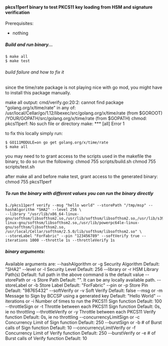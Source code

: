 #### pkcs11perf binary to test PKCS11 key loading from HSM and signature verification

Prerequisites:
- nothing

##### Build and run binary...
```
$ make all
$ make test
```

###### build failure and how to fix it
since the time/rate package is not playing nice with go mod, you might have to install this package manually.

make all output:
cmd/verify.go:20:2: cannot find package "golang.org/x/time/rate" in any of:
	/usr/local/Cellar/go/1.12/libexec/src/golang.org/x/time/rate (from $GOROOT)
	/YOUR/GOPATH/src/golang.org/x/time/rate (from $GOPATH)
chmod: pkcs11perf: No such file or directory
make: *** [all] Error 1

to fix this locally simply run:
```
$ GO111MODULE=on go get golang.org/x/time/rate
$ make all
```

you may need to to grant access to the scripts used in the makefile the binary, to do so run the following:
chmod 755 scripts/build.sh 
chmod 755 scripts/test.sh

after make all and before make test, grant access to the generated binary:
chmod 755 pkcs11perf


##### To run the binary with different values you can run the binary directly
```
$./pkcs11perf verify --msg "hello world" --storePath "/tmp/msp" --hashAlgorithm "SHA2" --level 256 \
--library "/usr/lib/x86_64-linux-gnu/softhsm/libsofthsm2.so,/usr/lib/softhsm/libsofthsm2.so,/usr/lib/s390x-linux-gnu/softhsm/libsofthsm2.so,/usr/lib/powerpc64le-linux-gnu/softhsm/libsofthsm2.so, /usr/local/Cellar/softhsm/2.5.0/lib/softhsm/libsofthsm2.so" \
--storeLabel "ForFabric" --pin "123456789" --softVerify true --iterations 1000 --throttle 1s --throttleVerify 1s
```

##### binary arguments:
 Available arguments are:
	--hashAlgorithm or -g           Security Algorithm      Default: "SHA2"
	--level or -l                   Security Level          Default: 256
	--library or -r                 HSM Library Path(s)     Default: full path in the above command is the default value
	--storePath or -s               Store Path              Default: "". It can be any locally available path.
	--storeLabel or -b              Store Label             Default: "ForFabric"
	--pin or -p                     Store Pin               Default: "98765432"
	--softVerify or -v              Soft Verify             Default: false
	--msg or -m                     Message to Sign by BCCSP using a generated key  Default: "Hello World"
	--iterations or -i              Number of times to run the PKCS11 Sign function Default: 100
	--throttleSign or -t            Throttle between each PKCS11 Sign function      Default: 0s, ie no throttling
	--throttleVerify or -y          Throttle between each PKCS11 Verify function    Default: 0s, ie no throttling
	--concurrencyLimitSign or -c    Concurrency Limit of Sign function              Default: 250
	--burstSign or -b               # of Burst calls of Sign function               Default: 10
	--concurrencyLimitVerify or -f  Concurrency Limit of Verify function            Default: 250
	--burstVerify or -e             # of Burst calls of Verify function             Default: 10
